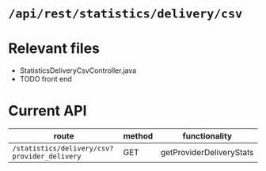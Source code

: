 # `/api/rest/statistics/delivery/csv`
# Relevant files
- StatisticsDeliveryCsvController.java
- TODO front end

# Current API
|route|method|functionality|
|-|-|-|
|`/statistics/delivery/csv?provider_delivery`|GET|getProviderDeliveryStats|
